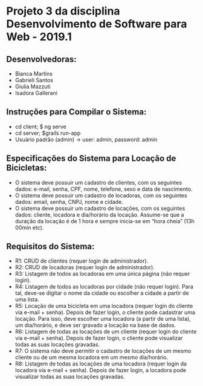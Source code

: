 # Projeto 3 da disciplina Desenvolvimento de Software para Web - 2019.1

## Desenvolvedoras:
- Bianca Martins
- Gabrieli Santos
- Giulia Mazzuti 
- Isadora Gallerani

## Instruções para Compilar o Sistema:
- cd client; $ ng serve
- cd server; $grails run-app
- Usuário padrão (admin) -> user: admin, password: admin

## Especificações do Sistema para Locação de Bicicletas:
- O sistema deve possuir um cadastro de clientes, com os seguintes dados: e-mail,
senha, CPF, nome, telefone, sexo e data de nascimento.
- O sistema deve possuir um cadastro de locadoras, com os seguintes dados: email, senha, CNPJ, nome e cidade.
- O sistema deve possuir um cadastro de locações, com os seguintes dados:
cliente, locadora e dia/horário da locação. Assume-se que a duração da locação é de 1 hora e sempre inicia-se em “hora cheia” (13h 00min etc).

## Requisitos do Sistema:
- R1: CRUD de clientes (requer login de administrador).
- R2: CRUD de locadoras (requer login de administrador).
- R3: Listagem de todos as locadoras em uma única página (não requer login).
- R4: Listagem de todos as locadoras por cidade (não requer login). Para tal, deve-se digitar o nome da cidade ou escolher a cidade a partir de uma lista.
- R5: Locação de uma bicicleta em uma locadora (requer login do cliente via e-mail + senha). Depois de fazer login, o cliente pode cadastrar uma locação. Para isso, deve escolher uma locadora (a partir de uma lista), um dia/horário, e deve ser gravado a locação na base de dados.
- R6: Listagem de todas as locações de um cliente (requer login do cliente via e-mail + senha). Depois de fazer login, o cliente pode visualizar todas as suas locações gravadas. 
- R7: O sistema não deve permitir o cadastro de locações de um mesmo cliente ou de um mesma locadora em um mesmo dia/horário.
- R8: Listagem de todas as locações de uma locadora (requer login da locadora via e-mail + senha). Depois de fazer login, a locadora pode visualizar todas as suas locações gravadas.
